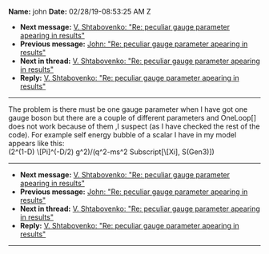 **Name:** john
**Date:** 02/28/19-08:53:25 AM Z

  - **Next message:** [V. Shtabovenko: "Re: peculiar gauge parameter
    apearing in results"](1466.html)
  - **Previous message:** [John: "Re: peculiar gauge parameter apearing
    in results"](1464.html)
  - **Next in thread:** [V. Shtabovenko: "Re: peculiar gauge parameter
    apearing in results"](1466.html)
  - **Reply:** [V. Shtabovenko: "Re: peculiar gauge parameter apearing
    in results"](1466.html)

-----

The problem is there must be one gauge parameter when I have got one
gauge boson but there are a couple of different parameters and
OneLoop[] does not work because of them ,I suspect (as I have
checked the rest of the code). For example self energy bubble of a
scalar I have in my model appears like this:  
(2^(1-D) \\[Pi]^(-D/2) g^2)/(q^2-ms^2
Subscript[\\[Xi], S(Gen3)])  

-----

  - **Next message:** [V. Shtabovenko: "Re: peculiar gauge parameter
    apearing in results"](1466.html)
  - **Previous message:** [John: "Re: peculiar gauge parameter apearing
    in results"](1464.html)
  - **Next in thread:** [V. Shtabovenko: "Re: peculiar gauge parameter
    apearing in results"](1466.html)
  - **Reply:** [V. Shtabovenko: "Re: peculiar gauge parameter apearing
    in results"](1466.html)

-----

